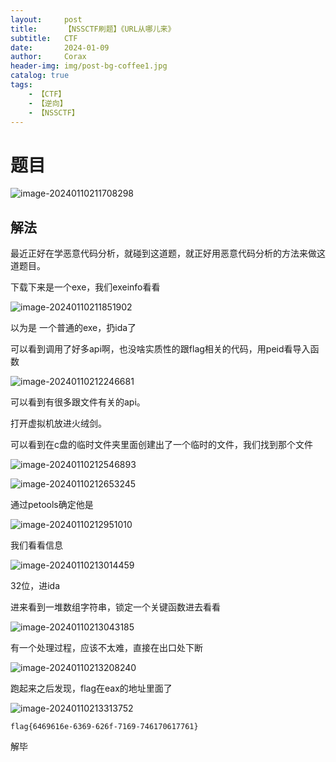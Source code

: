 ```yaml
---
layout:     post
title:      【NSSCTF刷题】《URL从哪儿来》
subtitle:   CTF
date:       2024-01-09
author:     Corax
header-img: img/post-bg-coffee1.jpg
catalog: true
tags:
    - 【CTF】
    - 【逆向】
    - 【NSSCTF】
---
```


# 题目

![image-20240110211708298](https://typora-1321221957.cos.ap-shanghai.myqcloud.com/image1/202401102133150.png)



## 解法

最近正好在学恶意代码分析，就碰到这道题，就正好用恶意代码分析的方法来做这道题目。

下载下来是一个exe，我们exeinfo看看

![image-20240110211851902](https://typora-1321221957.cos.ap-shanghai.myqcloud.com/image1/202401102133151.png)

以为是 一个普通的exe，扔ida了

可以看到调用了好多api啊，也没啥实质性的跟flag相关的代码，用peid看导入函数

![image-20240110212246681](https://typora-1321221957.cos.ap-shanghai.myqcloud.com/image1/202401102133152.png)

可以看到有很多跟文件有关的api。

打开虚拟机放进火绒剑。



可以看到在c盘的临时文件夹里面创建出了一个临时的文件，我们找到那个文件

![image-20240110212546893](https://typora-1321221957.cos.ap-shanghai.myqcloud.com/image1/202401102133154.png)

![image-20240110212653245](https://typora-1321221957.cos.ap-shanghai.myqcloud.com/image1/202401102133155.png)

通过petools确定他是

![image-20240110212951010](https://typora-1321221957.cos.ap-shanghai.myqcloud.com/image1/202401102133156.png)

我们看看信息

![image-20240110213014459](https://typora-1321221957.cos.ap-shanghai.myqcloud.com/image1/202401102133157.png)

32位，进ida

进来看到一堆数组字符串，锁定一个关键函数进去看看

![image-20240110213043185](https://typora-1321221957.cos.ap-shanghai.myqcloud.com/image1/202401102133158.png)

有一个处理过程，应该不太难，直接在出口处下断

![image-20240110213208240](https://typora-1321221957.cos.ap-shanghai.myqcloud.com/image1/202401102133159.png)

跑起来之后发现，flag在eax的地址里面了

![image-20240110213313752](https://typora-1321221957.cos.ap-shanghai.myqcloud.com/image1/202401102133160.png)

`flag{6469616e-6369-626f-7169-746170617761}`

解毕